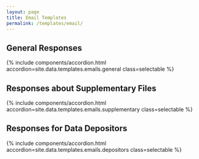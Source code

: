 ```yaml
---
layout: page
title: Email Templates
permalink: /templates/email/
---
```


## General Responses

{% include components/accordion.html accordion=site.data.templates.emails.general class=selectable %}

## Responses about Supplementary Files

{% include components/accordion.html accordion=site.data.templates.emails.supplementary class=selectable %}

## Responses for Data Depositors

{% include components/accordion.html accordion=site.data.templates.emails.depositors class=selectable %}

